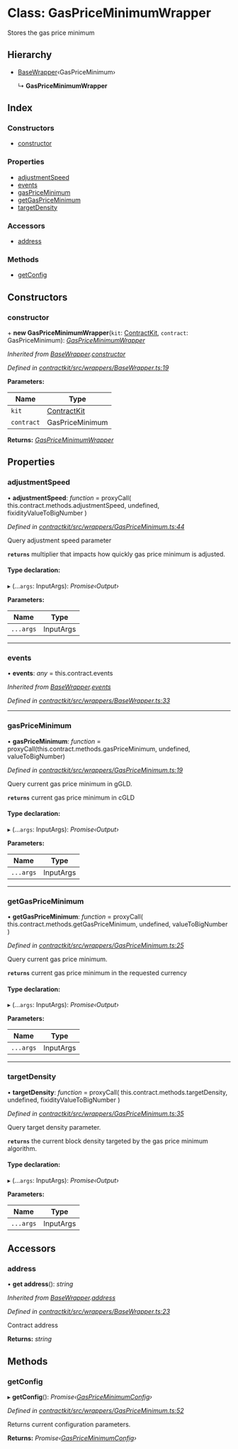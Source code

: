 # Class: GasPriceMinimumWrapper

Stores the gas price minimum

## Hierarchy

* [BaseWrapper](_wrappers_basewrapper_.basewrapper.md)‹GasPriceMinimum›

  ↳ **GasPriceMinimumWrapper**

## Index

### Constructors

* [constructor](_wrappers_gaspriceminimum_.gaspriceminimumwrapper.md#constructor)

### Properties

* [adjustmentSpeed](_wrappers_gaspriceminimum_.gaspriceminimumwrapper.md#adjustmentspeed)
* [events](_wrappers_gaspriceminimum_.gaspriceminimumwrapper.md#events)
* [gasPriceMinimum](_wrappers_gaspriceminimum_.gaspriceminimumwrapper.md#gaspriceminimum)
* [getGasPriceMinimum](_wrappers_gaspriceminimum_.gaspriceminimumwrapper.md#getgaspriceminimum)
* [targetDensity](_wrappers_gaspriceminimum_.gaspriceminimumwrapper.md#targetdensity)

### Accessors

* [address](_wrappers_gaspriceminimum_.gaspriceminimumwrapper.md#address)

### Methods

* [getConfig](_wrappers_gaspriceminimum_.gaspriceminimumwrapper.md#getconfig)

## Constructors

###  constructor

\+ **new GasPriceMinimumWrapper**(`kit`: [ContractKit](_kit_.contractkit.md), `contract`: GasPriceMinimum): *[GasPriceMinimumWrapper](_wrappers_gaspriceminimum_.gaspriceminimumwrapper.md)*

*Inherited from [BaseWrapper](_wrappers_basewrapper_.basewrapper.md).[constructor](_wrappers_basewrapper_.basewrapper.md#constructor)*

*Defined in [contractkit/src/wrappers/BaseWrapper.ts:19](https://github.com/celo-org/celo-monorepo/blob/master/packages/contractkit/src/wrappers/BaseWrapper.ts#L19)*

**Parameters:**

Name | Type |
------ | ------ |
`kit` | [ContractKit](_kit_.contractkit.md) |
`contract` | GasPriceMinimum |

**Returns:** *[GasPriceMinimumWrapper](_wrappers_gaspriceminimum_.gaspriceminimumwrapper.md)*

## Properties

###  adjustmentSpeed

• **adjustmentSpeed**: *function* = proxyCall(
    this.contract.methods.adjustmentSpeed,
    undefined,
    fixidityValueToBigNumber
  )

*Defined in [contractkit/src/wrappers/GasPriceMinimum.ts:44](https://github.com/celo-org/celo-monorepo/blob/master/packages/contractkit/src/wrappers/GasPriceMinimum.ts#L44)*

Query adjustment speed parameter

**`returns`** multiplier that impacts how quickly gas price minimum is adjusted.

#### Type declaration:

▸ (...`args`: InputArgs): *Promise‹Output›*

**Parameters:**

Name | Type |
------ | ------ |
`...args` | InputArgs |

___

###  events

• **events**: *any* = this.contract.events

*Inherited from [BaseWrapper](_wrappers_basewrapper_.basewrapper.md).[events](_wrappers_basewrapper_.basewrapper.md#events)*

*Defined in [contractkit/src/wrappers/BaseWrapper.ts:33](https://github.com/celo-org/celo-monorepo/blob/master/packages/contractkit/src/wrappers/BaseWrapper.ts#L33)*

___

###  gasPriceMinimum

• **gasPriceMinimum**: *function* = proxyCall(this.contract.methods.gasPriceMinimum, undefined, valueToBigNumber)

*Defined in [contractkit/src/wrappers/GasPriceMinimum.ts:19](https://github.com/celo-org/celo-monorepo/blob/master/packages/contractkit/src/wrappers/GasPriceMinimum.ts#L19)*

Query current gas price minimum in gGLD.

**`returns`** current gas price minimum in cGLD

#### Type declaration:

▸ (...`args`: InputArgs): *Promise‹Output›*

**Parameters:**

Name | Type |
------ | ------ |
`...args` | InputArgs |

___

###  getGasPriceMinimum

• **getGasPriceMinimum**: *function* = proxyCall(
    this.contract.methods.getGasPriceMinimum,
    undefined,
    valueToBigNumber
  )

*Defined in [contractkit/src/wrappers/GasPriceMinimum.ts:25](https://github.com/celo-org/celo-monorepo/blob/master/packages/contractkit/src/wrappers/GasPriceMinimum.ts#L25)*

Query current gas price minimum.

**`returns`** current gas price minimum in the requested currency

#### Type declaration:

▸ (...`args`: InputArgs): *Promise‹Output›*

**Parameters:**

Name | Type |
------ | ------ |
`...args` | InputArgs |

___

###  targetDensity

• **targetDensity**: *function* = proxyCall(
    this.contract.methods.targetDensity,
    undefined,
    fixidityValueToBigNumber
  )

*Defined in [contractkit/src/wrappers/GasPriceMinimum.ts:35](https://github.com/celo-org/celo-monorepo/blob/master/packages/contractkit/src/wrappers/GasPriceMinimum.ts#L35)*

Query target density parameter.

**`returns`** the current block density targeted by the gas price minimum algorithm.

#### Type declaration:

▸ (...`args`: InputArgs): *Promise‹Output›*

**Parameters:**

Name | Type |
------ | ------ |
`...args` | InputArgs |

## Accessors

###  address

• **get address**(): *string*

*Inherited from [BaseWrapper](_wrappers_basewrapper_.basewrapper.md).[address](_wrappers_basewrapper_.basewrapper.md#address)*

*Defined in [contractkit/src/wrappers/BaseWrapper.ts:23](https://github.com/celo-org/celo-monorepo/blob/master/packages/contractkit/src/wrappers/BaseWrapper.ts#L23)*

Contract address

**Returns:** *string*

## Methods

###  getConfig

▸ **getConfig**(): *Promise‹[GasPriceMinimumConfig](../interfaces/_wrappers_gaspriceminimum_.gaspriceminimumconfig.md)›*

*Defined in [contractkit/src/wrappers/GasPriceMinimum.ts:52](https://github.com/celo-org/celo-monorepo/blob/master/packages/contractkit/src/wrappers/GasPriceMinimum.ts#L52)*

Returns current configuration parameters.

**Returns:** *Promise‹[GasPriceMinimumConfig](../interfaces/_wrappers_gaspriceminimum_.gaspriceminimumconfig.md)›*
